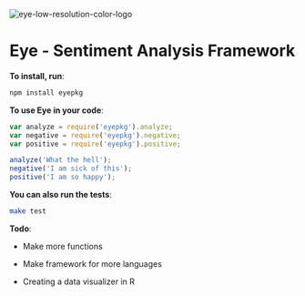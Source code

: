 ![eye-low-resolution-color-logo](https://github.com/enginestein/Eye/assets/117010357/0f558c1e-9b5d-449a-bbf4-3dc7f76d0276)

# Eye - Sentiment Analysis Framework

**To install, run**:

```bash
npm install eyepkg
```

**To use Eye in your code**:

```javascript
var analyze = require('eyepkg').analyze;
var negative = require('eyepkg').negative;
var positive = require('eyepkg').positive;

analyze('What the hell');
negative('I am sick of this');
positive('I am so happy');
```

**You can also run the tests**:

```bash
make test
```

**Todo**:

- Make more functions

- Make framework for more languages

- Creating a data visualizer in R 
